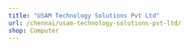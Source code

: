 ```yaml
---
title: "USAM Technology Solutions Pvt Ltd"
url: /chennai/usam-technology-solutions-pvt-ltd/
shop: Computer
---
```

